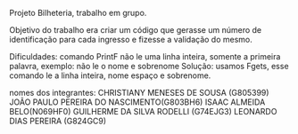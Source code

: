 Projeto Bilheteria, trabalho em grupo.

Objetivo do trabalho era criar um código que gerasse um número de identificação para
cada ingresso e fizesse a validação do mesmo.

Dificuldades: comando PrintF não le uma linha inteira, somente a primeira palavra, exemplo: não le o nome e sobrenome
Solução: usamos Fgets, esse comando le a linha inteira, nome espaço e sobrenome.

nomes dos integrantes: CHRISTIANY MENESES DE SOUSA (G805399)
                       JOÃO PAULO PEREIRA DO NASCIMENTO(G803BH6)
                       ISAAC ALMEIDA BELO(N069HF0) 
                       GUILHERME DA SILVA RODELLI (G74EJG3)
                       LEONARDO DIAS PEREIRA (G824GC9) 
